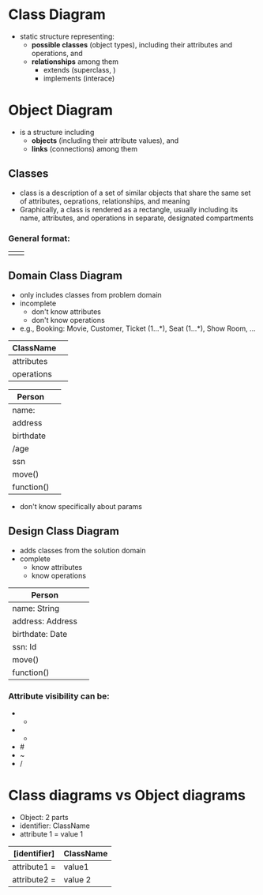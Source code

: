 # Class Diagram
- static structure representing:
	- **possible classes** (object types), including their attributes and operations, and
	- **relationships** among them
		- extends (superclass, )
		- implements (interace)

# Object Diagram
- is a structure including
	- **objects** (including their attribute values), and
	- **links** (connections) among them

## Classes
- class is a description of a set of similar objects that share the same set of attributes, oeprations, relationships, and meaning
- Graphically, a class is rendered as a rectangle, usually including its name, attributes, and operations in separate, designated compartments

### General format:

|     |     |
| --- | --- |
|     |     |


## Domain Class Diagram
- only includes classes from problem domain
- incomplete
	- don't know attributes
	- don't know operations
- e.g., Booking: Movie, Customer, Ticket (1...\*), Seat (1...\*), Show Room, ...

| ClassName  |     |
| ---------- | --- |
| attributes |     |
| operations |     |

| Person     |     |
| ---------- | --- |
| name:      |     |
| address    |     |
| birthdate  |     |
| /age       |     |
| ssn        |     |
| move()     |     |
| function() |     |
- don't know specifically about params
## Design Class Diagram
- adds classes from the solution domain
- complete
	- know attributes
	- know operations


| Person           |     |
| ---------------- | --- |
| name: String     |     |
| address: Address |     |
| birthdate: Date  |     |
| ssn: Id          |     |
| move()           |     |
| function()       |     |

### Attribute visibility can be:
- +
- -
- \#
- ~
- /

# Class diagrams vs Object diagrams
- Object: 2 parts
- identifier: ClassName
- attribute 1 = value 1

| [identifier] | ClassName |
| ------------ | --------- |
| attribute1 = | value1    |
| attribute2 = | value 2   |
